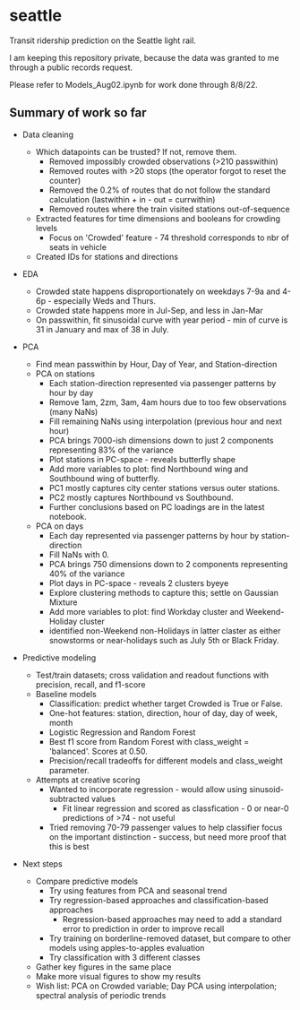 # seattle
Transit ridership prediction on the Seattle light rail.

I am keeping this repository private, because the data was granted to me through a public records request.

Please refer to Models_Aug02.ipynb for work done through 8/8/22.

## Summary of work so far

- Data cleaning
  - Which datapoints can be trusted? If not, remove them.
    - Removed impossibly crowded observations (>210 passwithin)
    - Removed routes with >20 stops (the operator forgot to reset the counter)
    - Removed the 0.2% of routes that do not follow the standard calculation (lastwithin + in - out = currwithin)
    - Removed routes where the train visited stations out-of-sequence
  - Extracted features for time dimensions and booleans for crowding levels
    - Focus on 'Crowded' feature - 74 threshold  corresponds to nbr of seats in vehicle
  - Created IDs for stations and directions

- EDA
  - Crowded state happens disproportionately on weekdays 7-9a and 4-6p - especially Weds and Thurs.
  - Crowded state happens more in Jul-Sep, and less in Jan-Mar
  - On passwithin, fit sinusoidal curve with year period - min of curve is 31 in January and max of 38 in July.

- PCA
  - Find mean passwithin by Hour, Day of Year, and Station-direction
  - PCA on stations
    - Each station-direction represented via passenger patterns by hour by day
    - Remove 1am, 2zm, 3am, 4am hours due to too few observations (many NaNs)
    - Fill remaining NaNs using interpolation (previous hour and next hour)
    - PCA brings 7000-ish dimensions down to just 2 components representing 83% of the variance
    - Plot stations in PC-space - reveals butterfly shape
    - Add more variables to plot: find Northbound wing and Southbound wing of butterfly.
    - PC1 mostly captures city center stations versus outer stations.
    - PC2 mostly captures Northbound vs Southbound.
    - Further conclusions based on PC loadings are in the latest notebook.
  - PCA on days
    - Each day represented via passenger patterns by hour by station-direction
    - Fill NaNs with 0.
    - PCA brings 750 dimensions down to 2 components representing 40% of the variance
    - Plot days in PC-space - reveals 2 clusters byeye
    - Explore clustering methods to capture this; settle on Gaussian Mixture
    - Add more variables to plot: find Workday cluster and Weekend-Holiday cluster
    - identified non-Weekend non-Holidays in latter claster as either snowstorms or near-holidays such as July 5th or Black Friday.

- Predictive modeling
  - Test/train datasets; cross validation and readout functions with precision, recall, and f1-score
  - Baseline models
    - Classification: predict whether target Crowded is True or False.
    - One-hot features: station, direction, hour of day, day of week, month
    - Logistic Regression and Random Forest
    - Best f1 score from Random Forest with class_weight = 'balanced'. Scores at 0.50.
    - Precision/recall tradeoffs for different models and class_weight parameter.
  - Attempts at creative scoring
    - Wanted to incorporate regression - would allow using sinusoid-subtracted values
      - Fit linear regression and scored as classfication - 0 or near-0 predictions of >74 - not useful
    - Tried removing 70-79 passenger values to help classifier focus on the important distinction - success, but need more proof that this is best

- Next steps
  - Compare predictive models
    - Try using features from PCA and seasonal trend
    - Try regression-based approaches and classification-based approaches
      - Regression-based approaches may need to add a standard error to prediction in order to improve recall
    - Try training on borderline-removed dataset, but compare to other models using apples-to-apples evaluation
    - Try classification with 3 different classes
  - Gather key figures in the same place
  - Make more visual figures to show my results
  - Wish list: PCA on Crowded variable; Day PCA using interpolation; spectral analysis of periodic trends
